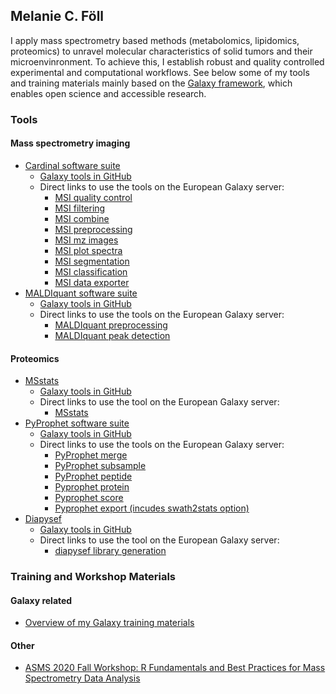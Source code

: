## Melanie C. Föll

I apply mass spectrometry based methods (metabolomics, lipidomics, proteomics) to unravel molecular characteristics of solid tumors and their microenvinronment. To achieve this, I establish robust and quality controlled experimental and computational workflows. 
See below some of my tools and training materials mainly based on the [Galaxy framework](https://galaxyproject.org), which enables open science and accessible research. 

### Tools 

#### Mass spectrometry imaging

* [Cardinal software suite](https://cardinalmsi.org)
  * [Galaxy tools in GitHub](https://github.com/galaxyproteomics/tools-galaxyp/tree/master/tools/cardinal)
  * Direct links to use the tools on the European Galaxy server: 
    * [MSI quality control](https://usegalaxy.eu/root?tool_id=toolshed.g2.bx.psu.edu/repos/galaxyp/cardinal_quality_report/cardinal_quality_report)
    * [MSI filtering](https://usegalaxy.eu/root?tool_id=toolshed.g2.bx.psu.edu/repos/galaxyp/cardinal_filtering/cardinal_filtering)
    * [MSI combine](https://usegalaxy.eu/root?tool_id=toolshed.g2.bx.psu.edu/repos/galaxyp/cardinal_combine/cardinal_combine)
    * [MSI preprocessing](https://usegalaxy.eu/root?tool_id=toolshed.g2.bx.psu.edu/repos/galaxyp/cardinal_preprocessing/cardinal_preprocessing)
    * [MSI mz images](https://usegalaxy.eu/root?tool_id=toolshed.g2.bx.psu.edu/repos/galaxyp/cardinal_mz_images/cardinal_mz_images)
    * [MSI plot spectra](https://usegalaxy.eu/root?tool_id=toolshed.g2.bx.psu.edu/repos/galaxyp/cardinal_spectra_plots/cardinal_spectra_plots)
    * [MSI segmentation](https://usegalaxy.eu/root?tool_id=toolshed.g2.bx.psu.edu/repos/galaxyp/cardinal_segmentations/cardinal_segmentations)
    * [MSI classification](https://usegalaxy.eu/root?tool_id=toolshed.g2.bx.psu.edu/repos/galaxyp/cardinal_classification/cardinal_classification)
    * [MSI data exporter](https://usegalaxy.eu/root?tool_id=toolshed.g2.bx.psu.edu/repos/galaxyp/cardinal_data_exporter/cardinal_data_exporter)
* [MALDIquant software suite](http://www.strimmerlab.org/software/maldiquant)
  * [Galaxy tools in GitHub](https://github.com/galaxyproteomics/tools-galaxyp/tree/master/tools/maldiquant)
  * Direct links to use the tools on the European Galaxy server:
    * [MALDIquant preprocessing](https://usegalaxy.eu/root?tool_id=toolshed.g2.bx.psu.edu/repos/galaxyp/maldi_quant_preprocessing/maldi_quant_preprocessing)
    * [MALDIquant peak detection](https://usegalaxy.eu/root?tool_id=toolshed.g2.bx.psu.edu/repos/galaxyp/maldi_quant_peak_detection/maldi_quant_peak_detection)


#### Proteomics

* [MSstats](https://msstats.org)
  * [Galaxy tools in GitHub](https://usegalaxy.eu/root?tool_id=toolshed.g2.bx.psu.edu/repos/galaxyp/msstats/msstats)
  * Direct links to use the tool on the European Galaxy server:
    * [MSstats](https://usegalaxy.eu/root?tool_id=toolshed.g2.bx.psu.edu/repos/galaxyp/msstats/msstats)
* [PyProphet software suite](http://openswath.org/en/latest/docs/pyprophet.html)
  * [Galaxy tools in GitHub](https://github.com/galaxyproteomics/tools-galaxyp/tree/master/tools/pyprophet)
  * Direct links to use the tools on the European Galaxy server:
    * [PyProphet merge](https://usegalaxy.eu/root?tool_id=toolshed.g2.bx.psu.edu/repos/galaxyp/pyprophet_merge/pyprophet_merge)
    * [PyProphet subsample](https://usegalaxy.eu/root?tool_id=toolshed.g2.bx.psu.edu/repos/galaxyp/pyprophet_subsample/pyprophet_subsample)
    * [PyProphet peptide](https://usegalaxy.eu/root?tool_id=toolshed.g2.bx.psu.edu/repos/galaxyp/pyprophet_peptide/pyprophet_peptide)
    * [Pyprophet protein](https://usegalaxy.eu/root?tool_id=toolshed.g2.bx.psu.edu/repos/galaxyp/pyprophet_protein/pyprophet_protein)
    * [Pyprophet score](https://usegalaxy.eu/root?tool_id=toolshed.g2.bx.psu.edu/repos/galaxyp/pyprophet_score/pyprophet_score)
    * [Pyprophet export (incudes swath2stats option)](https://usegalaxy.eu/root?tool_id=toolshed.g2.bx.psu.edu/repos/galaxyp/pyprophet_export/pyprophet_export)
* [Diapysef](https://pypi.org/project/diapysef)
  * [Galaxy tools in GitHub](https://github.com/galaxyproteomics/tools-galaxyp/tree/master/tools/diapysef)
  * Direct links to use the tool on the European Galaxy server:
    * [diapysef library generation](https://usegalaxy.eu/root?tool_id=toolshed.g2.bx.psu.edu/repos/galaxyp/diapysef/diapysef)

### Training and Workshop Materials

#### Galaxy related

* [Overview of my Galaxy training materials](https://training.galaxyproject.org/training-material/hall-of-fame/foellmelanie)

#### Other

* [ASMS 2020 Fall Workshop: R Fundamentals and Best Practices for Mass Spectrometry Data Analysis](https://github.com/ZenBrayn/asms_2020_fall_workshop)


